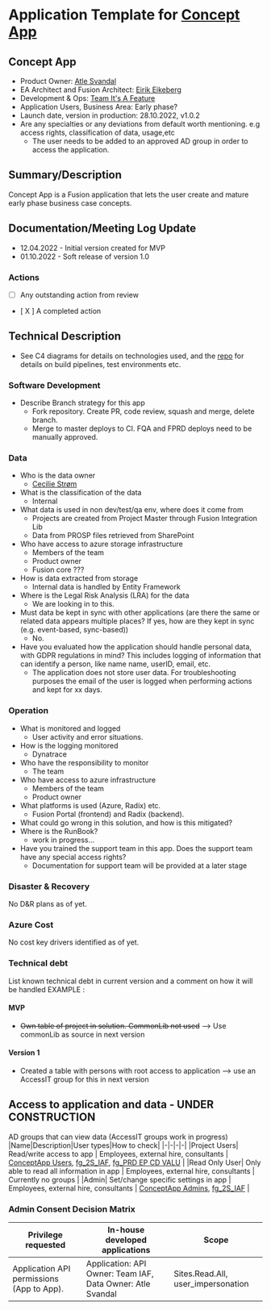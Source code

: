 # Application Template for [Concept App](https://github.com/equinor/dcd)

## Concept App

- Product Owner: [Atle Svandal](mailto:atsv@equinor.com)
- EA Architect and Fusion Architect: [Eirik Eikeberg](mailto:eriei@equinor.com)
- Development & Ops: [Team It's A Feature](https://github.com/equinor/fusion-architecture-contracts/blob/main/teams/teamiaf.md)
- Application Users, Business Area: Early phase?
- Launch date, version in production: 28.10.2022, v1.0.2
- Are any specialties or any deviations from default worth mentioning. e.g access rights, classification of data, usage,etc
    - The user needs to be added to an approved AD group in order to access the application.
 
## Summary/Description

Concept App is a Fusion application that lets the user create and mature early phase business case concepts.  

## Documentation/Meeting Log Update

- 12.04.2022 - Initial version created for MVP
- 01.10.2022 - Soft release of version 1.0

### Actions
- [   ] Any outstanding action from review
- [ X ] A completed action


## Technical Description

- See C4 diagrams for details on technologies used, and the [repo](https://github.com/equinor/dcd) for details on build pipelines, test environments etc.

### Software Development

- Describe Branch strategy for this app
    - Fork repository. Create PR, code review, squash and merge, delete branch.
    - Merge to master deploys to CI. FQA and FPRD deploys need to be manually approved.

### Data

- Who is the data owner
    - [Cecilie Strøm](mailto:cecs@equinor.com)
- What is the classification of the data
    - Internal
- What data is used in non dev/test/qa env, where does it come from
    - Projects are created from Project Master through Fusion Integration Lib
    - Data from PROSP files retrieved from SharePoint
- Who have access to azure storage infrastructure
    - Members of the team
    - Product owner
    - Fusion core ???
- How is data extracted from storage
    - Internal data is handled by Entity Framework
- Where is the Legal Risk Analysis (LRA) for the data
    - We are looking in to this.
- Must data be kept in sync with other applications (are there the same or related data appears multiple places? If yes, how are they kept in sync (e.g. event-based, sync-based))
    - No.
- Have you evaluated how the application should handle personal data, with GDPR regulations in mind? This includes logging of information that can identify a person, like name name, userID, email, etc.
    - The application does not store user data. For troubleshooting purposes the email of the user is logged when performing actions and kept for xx days.

### Operation

- What is monitored and logged
    - User activity and error situations.
- How is the logging monitored
    - Dynatrace
- Who have the responsibility to monitor
    - The team
- Who have access to azure infrastructure
    - Members of the team
    - Product owner
- What platforms is used (Azure, Radix) etc.
    - Fusion Portal (frontend) and Radix (backend).
- What could go wrong in this solution, and how is this mitigated? 
- Where is the RunBook?
    - work in progress...
- Have you trained the support team in this app. Does the support team have any special access rights?
    - Documentation for support team will be provided at a later stage

### Disaster & Recovery

No D&R plans as of yet.

### Azure Cost

No cost key drivers identified as of yet.

### Technical debt

List known technical debt in current version and a comment on how it will be handled EXAMPLE :

#### MVP

- ~~Own table of project in solution. CommonLib not used~~ --> Use commonLib as source in next version

#### Version 1
- Created a table with persons with root access to application --> use an AccessIT group for this in next version

## Access to application and data - UNDER CONSTRUCTION
AD groups that can view data (AccessIT groups work in progress)
|Name|Description|User types|How to check|
|-|-|-|-|
|Project Users| Read/write access to app | Employees, external hire, consultants | [ConceptApp Users](https://portal.azure.com/#view/Microsoft_AAD_IAM/GroupDetailsMenuBlade/~/Overview/groupId/cd75d09b-5f90-4fac-be54-de4af8b5b279), [fg_2S_IAF](https://portal.azure.com/#view/Microsoft_AAD_IAM/GroupDetailsMenuBlade/~/Overview/groupId/a64069dd-12fd-422b-8c1e-2093fa32819d), [fg_PRD EP CD VALU](https://portal.azure.com/#view/Microsoft_AAD_IAM/GroupDetailsMenuBlade/~/Overview/groupId/553eada8-9205-4c81-bd32-488ebc5dc349) |
|Read Only User| Only able to read all information in app | Employees, external hire, consultants | Currently no groups |
|Admin| Set/change specific settings in app | Employees, external hire, consultants | [ConceptApp Admins](https://portal.azure.com/#view/Microsoft_AAD_IAM/GroupDetailsMenuBlade/~/Overview/groupId/196697db-1a55-4e46-8581-7f2463016e8f), [fg_2S_IAF](https://portal.azure.com/#view/Microsoft_AAD_IAM/GroupDetailsMenuBlade/~/Overview/groupId/a64069dd-12fd-422b-8c1e-2093fa32819d) |

### Admin Consent Decision Matrix
|Privilege requested|In-house developed applications|Scope|
|-|-|-|
|Application API permissions (App to App).|Application: API Owner: Team IAF, Data Owner: Atle Svandal|Sites.Read.All, user_impersonation|
